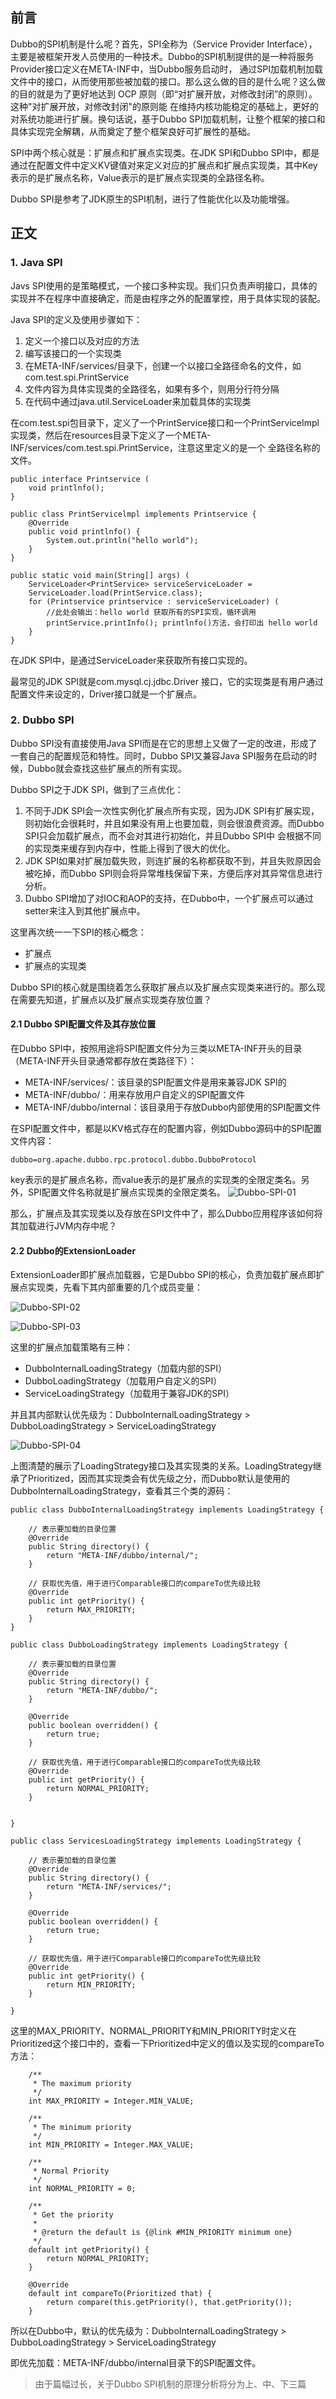 ## 前言 

Dubbo的SPI机制是什么呢？首先，SPI全称为（Service Provider Interface），主要是被框架开发人员使用的一种技术。Dubbo的SPI机制提供的是一种将服务Provider接口定义在META-INF中，当Dubbo服务启动时，
通过SPI加载机制加载文件中的接口，从而使用那些被加载的接口。那么这么做的目的是什么呢？这么做的目的就是为了更好地达到 OCP 原则（即“对扩展开放，对修改封闭”的原则）。这种"对扩展开放，对修改封闭"的原则能
在维持内核功能稳定的基础上，更好的对系统功能进行扩展。换句话说，基于Dubbo SPI加载机制，让整个框架的接口和具体实现完全解耦，从而奠定了整个框架良好可扩展性的基础。

SPI中两个核心就是：扩展点和扩展点实现类。在JDK SPI和Dubbo SPI中，都是通过在配置文件中定义KV键值对来定义对应的扩展点和扩展点实现类，其中Key表示的是扩展点名称，Value表示的是扩展点实现类的全路径名称。

Dubbo SPI是参考了JDK原生的SPI机制，进行了性能优化以及功能增强。

## 正文

### 1. Java SPI

Javs SPI使用的是策略模式，一个接口多种实现。我们只负责声明接口，具体的实现并不在程序中直接确定，而是由程序之外的配置掌控，用于具体实现的装配。

Java SPI的定义及使用步骤如下：
1. 定义一个接口以及对应的方法
2. 编写该接口的一个实现类
3. 在META-INF/services/目录下，创建一个以接口全路径命名的文件，如com.test.spi.PrintService
4. 文件内容为具体实现类的全路径名，如果有多个，则用分行符分隔
5. 在代码中通过java.util.ServiceLoader来加载具体的实现类

在com.test.spi包目录下，定义了一个PrintService接口和一个PrintServiceImpl实现类，然后在resources目录下定义了一个META-INF/services/com.test.spi.PrintService，注意这里定义的是一个
全路径名称的文件。

```
public interface Printservice (
    void printlnfo();
}
```

```
public class PrintServicelmpl implements Printservice { 
    @Override
    public void printlnfo() {
        System.out.println("hello world");
    } 
}
```

```
public static void main(String[] args) ( 
    ServiceLoader<PrintService> serviceServiceLoader =
    ServiceLoader.load(PrintService.class);
    for (Printservice printservice : serviceServiceLoader) ( 
        //此处会输出：hello world 获取所有的SPI实现，循环调用
        printService.printInfo(); printlnfo()方法，会打印出 hello world
    } 
}
```

在JDK SPI中，是通过ServiceLoader来获取所有接口实现的。

最常见的JDK SPI就是com.mysql.cj.jdbc.Driver 接口，它的实现类是有用户通过配置文件来设定的，Driver接口就是一个扩展点。

### 2. Dubbo SPI

Dubbo SPI没有直接使用Java SPI而是在它的思想上又做了一定的改进，形成了一套自己的配置规范和特性。同时，Dubbo SPI又兼容Java SPI服务在启动的时候，Dubbo就会查找这些扩展点的所有实现。

Dubbo SPI之于JDK SPI，做到了三点优化：
1. 不同于JDK SPI会一次性实例化扩展点所有实现，因为JDK SPI有扩展实现，则初始化会很耗时，并且如果没有用上也要加载，则会很浪费资源。而Dubbo SPI只会加载扩展点，而不会对其进行初始化，并且Dubbo SPI中
会根据不同的实现类来缓存到内存中，性能上得到了很大的优化。
2. JDK SPI如果对扩展加载失败，则连扩展的名称都获取不到，并且失败原因会被吃掉，而Dubbo SPI则会将异常堆栈保留下来，方便后序对其异常信息进行分析。
3. Dubbo SPI增加了对IOC和AOP的支持，在Dubbo中，一个扩展点可以通过setter来注入到其他扩展点中。


这里再次统一一下SPI的核心概念：

- 扩展点
- 扩展点的实现类

Dubbo SPI的核心就是围绕着怎么获取扩展点以及扩展点实现类来进行的。那么现在需要先知道，扩展点以及扩展点实现类存放位置？

#### 2.1 Dubbo SPI配置文件及其存放位置

在Dubbo SPI中，按照用途将SPI配置文件分为三类以META-INF开头的目录（META-INF开头目录通常都存放在类路径下）：

- META-INF/services/：该目录的SPI配置文件是用来兼容JDK SPI的
- META-INF/dubbo/：用来存放用户自定义的SPI配置文件
- META-INF/dubbo/internal：该目录用于存放Dubbo内部使用的SPI配置文件

在SPI配置文件中，都是以KV格式存在的配置内容，例如Dubbo源码中的SPI配置文件内容：
```
dubbo=org.apache.dubbo.rpc.protocol.dubbo.DubboProtocol
```

key表示的是扩展点名称，而value表示的是扩展点的实现类的全限定类名。另外，SPI配置文件名称就是扩展点实现类的全限定类名。
![Dubbo-SPI-01](https://github.com/coderbruis/JavaSourceCodeLearning/blob/master/note/images/Dubbo/dubbo-spi-01.png)

那么，扩展点及其实现类以及存放在SPI文件中了，那么Dubbo应用程序该如何将其加载进行JVM内存中呢？

#### 2.2 Dubbo的ExtensionLoader

ExtensionLoader即扩展点加载器，它是Dubbo SPI的核心，负责加载扩展点即扩展点实现类，先看下其内部重要的几个成员变量：


![Dubbo-SPI-02](https://github.com/coderbruis/JavaSourceCodeLearning/blob/master/note/images/Dubbo/dubbo-spi-02.png)

![Dubbo-SPI-03](https://github.com/coderbruis/JavaSourceCodeLearning/blob/master/note/images/Dubbo/dubbo-spi-03.png)

这里的扩展点加载策略有三种：
- DubboInternalLoadingStrategy（加载内部的SPI）
- DubboLoadingStrategy（加载用户自定义的SPI）
- ServiceLoadingStrategy（加载用于兼容JDK的SPI）

并且其内部默认优先级为：DubboInternalLoadingStrategy > DubboLoadingStrategy > ServiceLoadingStrategy

![Dubbo-SPI-04](https://github.com/coderbruis/JavaSourceCodeLearning/blob/master/note/images/Dubbo/dubbo-spi-04.png)

上图清楚的展示了LoadingStrategy接口及其实现类的关系。LoadingStrategy继承了Prioritized，因而其实现类会有优先级之分，而Dubbo默认是使用的DubboInternalLoadingStrategy，查看其三个类的源码：

```
public class DubboInternalLoadingStrategy implements LoadingStrategy {

    // 表示要加载的目录位置
    @Override
    public String directory() {
        return "META-INF/dubbo/internal/";
    }

    // 获取优先值，用于进行Comparable接口的compareTo优先级比较
    @Override
    public int getPriority() {
        return MAX_PRIORITY;
    }
}
```

```
public class DubboLoadingStrategy implements LoadingStrategy {

    // 表示要加载的目录位置
    @Override
    public String directory() {
        return "META-INF/dubbo/";
    }

    @Override
    public boolean overridden() {
        return true;
    }

    // 获取优先值，用于进行Comparable接口的compareTo优先级比较
    @Override
    public int getPriority() {
        return NORMAL_PRIORITY;
    }


}
```

```
public class ServicesLoadingStrategy implements LoadingStrategy {

    // 表示要加载的目录位置
    @Override
    public String directory() {
        return "META-INF/services/";
    }

    @Override
    public boolean overridden() {
        return true;
    }

    // 获取优先值，用于进行Comparable接口的compareTo优先级比较
    @Override
    public int getPriority() {
        return MIN_PRIORITY;
    }

}
```

这里的MAX_PRIORITY、NORMAL_PRIORITY和MIN_PRIORITY时定义在Prioritized这个接口中的，查看一下Prioritized中定义的值以及实现的compareTo方法：

```
    /**
     * The maximum priority
     */
    int MAX_PRIORITY = Integer.MIN_VALUE;

    /**
     * The minimum priority
     */
    int MIN_PRIORITY = Integer.MAX_VALUE;

    /**
     * Normal Priority
     */
    int NORMAL_PRIORITY = 0;

    /**
     * Get the priority
     *
     * @return the default is {@link #MIN_PRIORITY minimum one}
     */
    default int getPriority() {
        return NORMAL_PRIORITY;
    }

    @Override
    default int compareTo(Prioritized that) {
        return compare(this.getPriority(), that.getPriority());
    }
```

所以在Dubbo中，默认的优先级为：DubboInternalLoadingStrategy > DubboLoadingStrategy > ServiceLoadingStrategy

即优先加载：META-INF/dubbo/internal目录下的SPI配置文件。

> 由于篇幅过长，关于Dubbo SPI机制的原理分析将分为上、中、下三篇